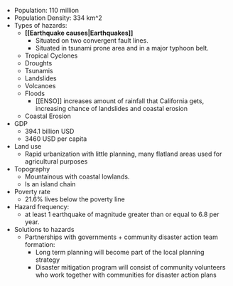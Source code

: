 - Population: 110 million
- Population Density: 334 km^2
- Types of hazards: 
	- **[[Earthquake causes|Earthquakes]]**
		- Situated on two convergent fault lines.
		- Situated in tsunami prone area and in a major typhoon belt.
	- Tropical Cyclones
	- Droughts
	- Tsunamis
	- Landslides
	- Volcanoes
	- Floods 
		- [[ENSO]] increases amount of rainfall that California gets, increasing chance of landslides and coastal erosion
	- Coastal Erosion
- GDP
	- 394.1 billion USD
	- 3460 USD per capita
- Land use
	- Rapid urbanization with little planning, many flatland areas used for agricultural purposes
- Topography
	- Mountainous with coastal lowlands. 
	- Is an island chain
- Poverty rate
	- 21.6% lives below the poverty line
- Hazard frequency: 
	- at least 1 earthquake of magnitude greater than or equal to 6.8 per year.
- Solutions to hazards
	- Partnerships with governments + community disaster action team formation:
		- Long term planning will become part of the local planning strategy
		- Disaster mitigation program will consist of community volunteers who work together with communities for disaster action plans
